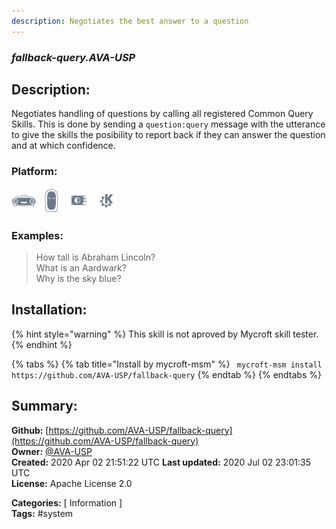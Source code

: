 ```yaml
---
description: Negotiates the best answer to a question
---
```


### _fallback-query.AVA-USP_  
## Description:  
Negotiates handling of questions by calling all registered Common Query Skills. This is done by sending a `question:query` message with the utterance to give the skills the posibility to report back if they can answer the question and at which confidence.  
  
  
### Platform:  
 ![Mark I](../.gitbook/assets/mark-1-icon.png)  ![Mark II](../.gitbook/assets/mark-2-icon.png)  ![Picroft](../.gitbook/assets/picroft-icon.png)  ![plasmoid](../.gitbook/assets/kde.png)   
### Examples:  
> How tall is Abraham Lincoln?  
> What is an Aardwark?  
> Why is the sky blue?  
  
## Installation:  
{% hint style="warning" %}
This skill is not aproved by Mycroft skill tester.
{% endhint %}
    
{% tabs %}
{% tab title="Install by mycroft-msm" %}
``` mycroft-msm install https://github.com/AVA-USP/fallback-query```
{% endtab %}
  {% endtabs %}
    
## Summary:  
**Github:** [https://github.com/AVA-USP/fallback-query](https://github.com/AVA-USP/fallback-query)  
**Owner:** [@AVA-USP](https://github.com/AVA-USP)  
**Created:** 2020 Apr 02 21:51:22 UTC  **Last updated:** 2020 Jul 02 23:01:35 UTC  
**License:** Apache License 2.0  
  
**Categories:** [ Information ]   
**Tags:** \#system   
